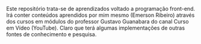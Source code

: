 Este repositório trata-se de aprendizados voltado a programação front-end.
Irá conter conteúdos aprendidos por mim mesmo (Emerson Ribeiro) através dos cursos em módulos do professor Gustavo Guanabara do canal Curso em Vídeo (YouTube).
Claro que terá algumas implementações de outras fontes de conhecimento e pesquisa.